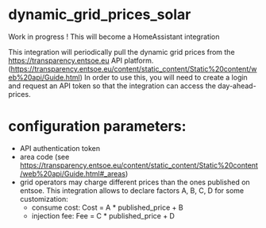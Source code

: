 # dynamic_grid_prices_solar


Work in progress ! This will become a HomeAssistant integration

This integration will periodically pull the dynamic grid prices from the https://transparency.entsoe.eu API platform.
(https://transparency.entsoe.eu/content/static_content/Static%20content/web%20api/Guide.html)
In order to use this, you will need to create a login and request an API token so that the integration can access the day-ahead-prices.


# configuration parameters:
- API authentication token
- area code (see https://transparency.entsoe.eu/content/static_content/Static%20content/web%20api/Guide.html#_areas)
- grid operators may charge different prices than the ones published on entsoe. This integration allows to declare factors A, B, C, D for some customization:
  - consume cost: Cost = A * published_price + B
  - injection fee:  Fee = C * published_price + D



 
